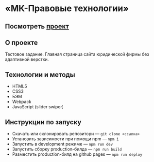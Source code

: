 ﻿# «МК-Правовые технологии»

## Посмотреть [проект][1]

## О проекте
Тестовое задание. Главная страница сайта юридической фирмы без адаптивной верстки.

## Технологии и методы
- HTML5
- CSS3
- БЭМ
- Webpack
- JavaScript (slider swiper)

## Инструкции по запуску
- Скачать или склонировать репозитори — `git clone <ссылка>`
- Установить зависимости при помощи npm — `npm i`
- Запустить в development режиме — `npm run dev`
- Запустить сборку production-билда — `npm run build`
- Разместить production-билд на github pages — `npm run deploy`

[1]: https://perkenton.github.io/pravovyye-tekhnologii/index.html
